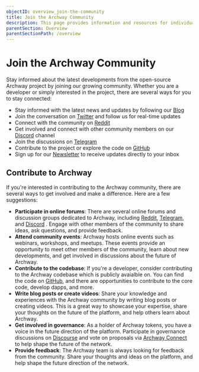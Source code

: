 ```yaml
---
objectID: overview_join-the-community
title: Join the Archway Community
description: This page provides information and resources for individuals to get involved in the network
parentSection: Overview
parentSectionPath: /overview
---
```


# Join the Archway Community

Stay informed about the latest developments from the open-source Archway project by joining our growing community. Whether you are a developer or simply interested in the project, there are several ways for you to stay connected:

- Stay informed with the latest news and updates by following our <a href="https://medium.com/archwayhq" target="_blank">Blog</a>
- Join the conversation on <a href="https://twitter.com/archwayhq" target="_blank">Twitter</a> and follow us for real-time updates
- Connect with the community on <a href="https://www.reddit.com/r/Archway" target="_blank">Reddit</a>
- Get involved and connect with other community members on our <a href="https://discord.gg/5FVvx3WGfa" target="_blank">Discord</a> channel
- Join the discussions on <a href="https://t.me/archway_hq" target="_blank">Telegram</a>
- Contribute to the project or explore the code on <a href="https://github.com/archway-network" target="_blank">GitHub</a>
- Sign up for our <a href="https://archway.io/newsletter" target="_blank">Newsletter</a> to receive updates directly to your inbox


## Contribute to Archway

If you're interested in contributing to the Archway community, there are several ways to get involved and make a difference. Here are a few suggestions:

- **Participate in online forums**: There are several online forums and discussion groups dedicated to Archway, including <a href="https://www.reddit.com/r/Archway" target="_blank">Reddit</a>, <a href="https://t.me/archway_hq" target="_blank">Telegram</a>, and <a href="https://discord.gg/5FVvx3WGfa" target="_blank">Discord</a> . Engage with other members of the community to share ideas, ask questions, and provide feedback.
- **Attend community events**: Archway hosts online events such as webinars, workshops, and meetups. These events provide an opportunity to meet other members of the community, learn about new developments, and get involved in discussions about the future of Archway.
- **Contribute to the codebase**: If you're a developer, consider contributing to the Archway codebase which is publicly avaialble on. You can find the code on <a href="https://github.com/archway-network" target="_blank">GitHub</a>, and there are opportunities to contribute to the core code, develop dapps, and more.
- **Write blog posts or create videos**: Share your knowledge and experiences with the Archway community by writing blog posts or creating videos. This is a great way to showcase your expertise, share your thoughts on the future of the platform, and help others learn about Archway.
- **Get involved in governance**: As a holder of Archway tokens, you have a voice in the future direction of the platform. Participate in governance discussions on <a href="https://gov.archway.io" target="_blank">Discourse</a> and vote on proposals via <a href="https://connect.archway.io" target="_blank">Archway Connect</a> to help shape the future of the network.
- **Provide feedback**: The Archway team is always looking for feedback from the community. Share your thoughts and ideas on the platform, and help shape the future direction of the network.
